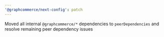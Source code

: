 ```yaml
---
'@graphcommerce/next-config': patch
---
```


Moved all internal `@graphcommerce/*` dependencies to `peerDependencies` and resolve remaining peer dependency issues
